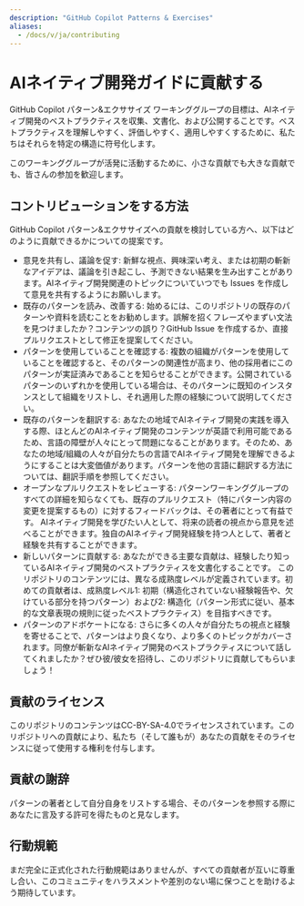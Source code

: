 ```yaml
---
description: "GitHub Copilot Patterns & Exercises"
aliases:
  - /docs/v/ja/contributing
---
```

# AIネイティブ開発ガイドに貢献する

GitHub Copilot パターン&エクササイズ ワーキンググループの目標は、AIネイティブ開発のベストプラクティスを収集、文書化、および公開することです。ベストプラクティスを理解しやすく、評価しやすく、適用しやすくするために、私たちはそれらを特定の構造に符号化します。

このワーキンググループが活発に活動するために、小さな貢献でも大きな貢献でも、皆さんの参加を歓迎します。

## コントリビューションをする方法

GitHub Copilot パターン&エクササイズへの貢献を検討している方へ、以下はどのように貢献できるかについての提案です。

* 意見を共有し、議論を促す:
  新鮮な視点、興味深い考え、または初期の斬新なアイデアは、議論を引き起こし、予測できない結果を生み出すことがあります。AIネイティブ開発関連のトピックについていつでも Issues を作成して意見を共有するようにお願いします。
* 既存のパターンを読み、改善する:
  始めるには、このリポジトリの既存のパターンや資料を読むことをお勧めします。誤解を招くフレーズやまずい文法を見つけましたか？コンテンツの誤り？GitHub Issue を作成するか、直接プルリクエストとして修正を提案してください。
* パターンを使用していることを確認する:
  複数の組織がパターンを使用していることを確認すると、そのパターンの関連性が高まり、他の採用者にこのパターンが実証済みであることを知らせることができます。公開されているパターンのいずれかを使用している場合は、そのパターンに既知のインスタンスとして組織をリストし、それ適用した際の経験について説明してください。
* 既存のパターンを翻訳する:
  あなたの地域でAIネイティブ開発の実践を導入する際、ほとんどのAIネイティブ開発のコンテンツが英語で利用可能であるため、言語の障壁が人々にとって問題になることがあります。そのため、あなたの地域/組織の人々が自分たちの言語でAIネイティブ開発を理解できるようにすることは大変価値があります。パターンを他の言語に翻訳する方法については、翻訳手順を参照してください。
* オープンなプルリクエストをレビューする:
  パターンワーキンググループのすべての詳細を知らなくても、既存のプルリクエスト（特にパターン内容の変更を提案するもの）に対するフィードバックは、その著者にとって有益です。
  AIネイティブ開発を学びたい人として、将来の読者の視点から意見を述べることができます。独自のAIネイティブ開発経験を持つ人として、著者と経験を共有することができます。
* 新しいパターンに貢献する:
  あなたができる主要な貢献は、経験したり知っているAIネイティブ開発のベストプラクティスを文書化することです。
  このリポジトリのコンテンツには、異なる成熟度レベルが定義されています。初めての貢献者は、成熟度レベル1: 初期（構造化されていない経験報告や、欠けている部分を持つパターン）および2: 構造化（パターン形式に従い、基本的な文章表現の規則に従ったベストプラクティス）を目指すべきです。
* パターンのアドボケートになる:
  さらに多くの人々が自分たちの視点と経験を寄せることで、パターンはより良くなり、より多くのトピックがカバーされます。同僚が斬新なAIネイティブ開発のベストプラクティスについて話してくれましたか？ぜひ彼/彼女を招待し、このリポジトリに貢献してもらいましょう！

## 貢献のライセンス

このリポジトリのコンテンツはCC-BY-SA-4.0でライセンスされています。このリポジトリへの貢献により、私たち（そして誰もが）あなたの貢献をそのライセンスに従って使用する権利を付与します。

## 貢献の謝辞

パターンの著者として自分自身をリストする場合、そのパターンを参照する際にあなたに言及する許可を得たものと見なします。

## 行動規範

まだ完全に正式化された行動規範はありませんが、すべての貢献者が互いに尊重し合い、このコミュニティをハラスメントや差別のない場に保つことを助けるよう期待しています。
